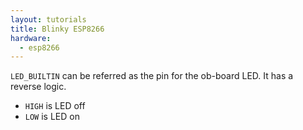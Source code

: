 ```yaml
---
layout: tutorials
title: Blinky ESP8266
hardware:
  - esp8266
---
```


`LED_BUILTIN` can be referred as the pin for the ob-board LED. It has a reverse logic.

- `HIGH` is LED off
- `LOW` is LED on
